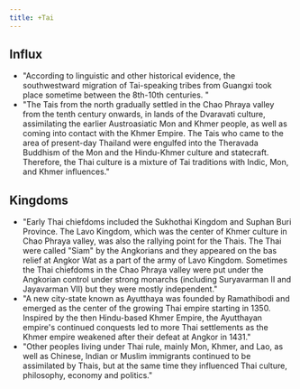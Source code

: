 ```yaml
---
title: +Tai
---
```


## Influx
- "According to linguistic and other historical evidence, the southwestward migration of Tai-speaking tribes from Guangxi took place sometime between the 8th-10th centuries. "
- "The Tais from the north gradually settled in the Chao Phraya valley from the tenth century onwards, in lands of the Dvaravati culture, assimilating the earlier Austroasiatic Mon and Khmer people, as well as coming into contact with the Khmer Empire. The Tais who came to the area of present-day Thailand were engulfed into the Theravada Buddhism of the Mon and the Hindu-Khmer culture and statecraft. Therefore, the Thai culture is a mixture of Tai traditions with Indic, Mon, and Khmer influences."

## Kingdoms
- "Early Thai chiefdoms included the Sukhothai Kingdom and Suphan Buri Province. The Lavo Kingdom, which was the center of Khmer culture in Chao Phraya valley, was also the rallying point for the Thais. The Thai were called "Siam" by the Angkorians and they appeared on the bas relief at Angkor Wat as a part of the army of Lavo Kingdom. Sometimes the Thai chiefdoms in the Chao Phraya valley were put under the Angkorian control under strong monarchs (including Suryavarman II and Jayavarman VII) but they were mostly independent."
- "A new city-state known as Ayutthaya was founded by Ramathibodi and emerged as the center of the growing Thai empire starting in 1350. Inspired by the then Hindu-based Khmer Empire, the Ayutthayan empire's continued conquests led to more Thai settlements as the Khmer empire weakened after their defeat at Angkor in 1431."
- "Other peoples living under Thai rule, mainly Mon, Khmer, and Lao, as well as Chinese, Indian or Muslim immigrants continued to be assimilated by Thais, but at the same time they influenced Thai culture, philosophy, economy and politics."
